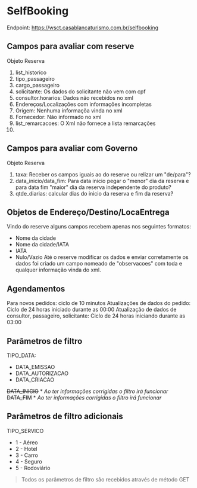 # SelfBooking

Endpoint: https://wsct.casablancaturismo.com.br/selfbooking

## Campos para avaliar com reserve
Objeto Reserva
 1. list_historico
 2. tipo_passageiro
 3. cargo_passageiro
 4. solicitante: Os dados do solicitante não vem com cpf
 5. consultor.horarios: Dados não recebidos no xml
 6. Endereços/Localizações com informações incompletas
 7. Origem: Nenhuma informaçõa vinda no xml 
 8. Fornecedor: Não informado no xml
 9. list_remarcacoes: O Xml não fornece a lista remarcações 
 10. 

## Campos para avaliar com Governo
Objeto Reserva
 1. taxa: Receber os campos iguais ao do reserve ou relizar um "de/para"?
 2. data_inicio/data_fim: Para data inicio pegar o "menor" dia da reserva e para data fim "maior" dia da reserva independente do produto?
 3. qtde_diarias: calcular dias do inicio da reserva e fim da reserva?
 

## Objetos de Endereço/Destino/LocaEntrega
Vindo do reserve alguns campos recebem apenas nos seguintes formatos:
 - Nome da cidade
 - Nome da cidade/IATA
 - IATA
 - Nulo/Vazio
Até o reserve modificar os dados e enviar corretamente os dados foi criado um campo nomeado de "observacoes" com toda e qualquer informação vinda do xml.

## Agendamentos
Para novos pedidos: ciclo de 10 minutos
Atualizações de dados do pedido: Ciclo de 24 horas iniciado durante as 00:00 
Atualização de dados de consultor, passageiro, solicitante: Ciclo de 24 horas iniciando durante as 03:00

## Parâmetros de filtro
TIPO_DATA: 
 - DATA_EMISSAO
 - DATA_AUTORIZACAO
 - DATA_CRIACAO
 
 ~~DATA_INICIO~~ * *Ao ter informações corrigidas o filtro irá funcionar*
 ~~DATA_FIM~~ * *Ao ter informações corrigidas o filtro irá funcionar*

## Parâmetros de filtro adicionais
TIPO_SERVICO
 - 1 - Aéreo
 - 2 - Hotel
 - 3 - Carro
 - 4 - Seguro
 - 5 - Rodoviário
 
 

> Todos os parâmetros de filtro são recebidos através de método GET

 

